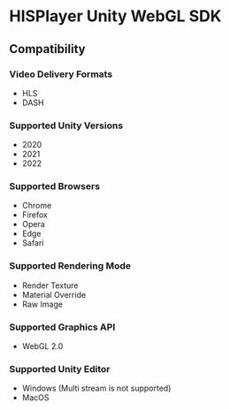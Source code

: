 # HISPlayer Unity WebGL SDK

## Compatibility

### Video Delivery Formats
* HLS
* DASH

### Supported Unity Versions
* 2020
* 2021
* 2022

### Supported Browsers
* Chrome
* Firefox
* Opera
* Edge
* Safari

### Supported Rendering Mode
* Render Texture
* Material Override
* Raw Image

### Supported Graphics API
* WebGL 2.0

### Supported Unity Editor
* Windows (Multi stream is not supported)
* MacOS
